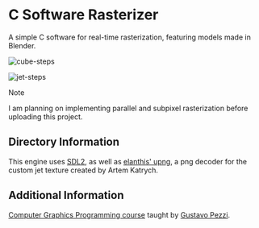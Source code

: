 # C Software Rasterizer

A simple C software for real-time rasterization, featuring models made in Blender.

![cube-steps](https://github.com/Nico-Posateri/c-software-rasterizer/assets/141705409/4f530095-8d02-4f2c-9747-43af5d66acf9)
[^1]: A cube showcasing a wireframe volume, backface culling, affine texture mapping, perspective corrected textures, and correctly inverted UVs. The texture featured is an unused asset produced by **Rare Limited** for *Banjo Tooie* on the N64.

![jet-steps](https://github.com/Nico-Posateri/c-software-rasterizer/assets/141705409/89d56d30-f8f9-4136-a446-62b205fac922)
[^2]: A jet showcasing a more complex, textured mesh rotating. F22 model and texture created by Artem Katrych.

> [!NOTE]
> I am planning on implementing parallel and subpixel rasterization before uploading this project.

## Directory Information

This engine uses [SDL2](https://github.com/libsdl-org/SDL/releases/tag/release-2.28.5), as well as [elanthis' upng](https://github.com/elanthis/upng), a png decoder for the custom jet texture created by Artem Katrych.

## Additional Information

[Computer Graphics Programming course](https://pikuma.com/courses/learn-3d-computer-graphics-programming) taught by [Gustavo Pezzi](https://github.com/gustavopezzi).
